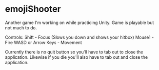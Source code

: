 # emojiShooter
Another game I'm working on while practicing Unity. Game is playable but not much to do.

Controls:
Shift - Focus (Slows you down and shows your hitbox)
Mouse1 - Fire
WASD or Arrow Keys - Movement

Currently there is no quit button so you'll have to tab out to close the application.
Likewise if you die you'll also have to tab out and close the application.
